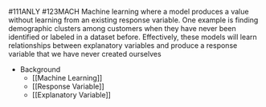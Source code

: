 #111ANLY #123MACH 
Machine learning where a model produces a value without learning from an existing response variable. One example is finding demographic clusters among customers when they have never been identified or labeled in a dataset before. Effectively, these models will learn relationships between explanatory variables and produce a response variable that we have never created ourselves

- Background
	- [[Machine Learning]]
	- [[Response Variable]]
	- [[Explanatory Variable]]